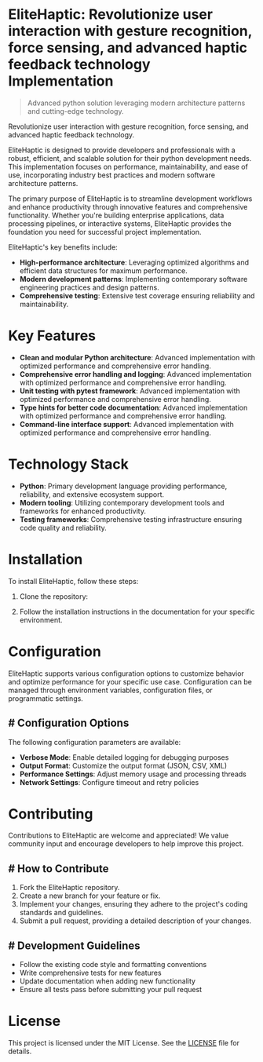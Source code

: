 <!-- fallback_EliteHaptic_20250802203058_62596 -->

# EliteHaptic: Revolutionize user interaction with gesture recognition, force sensing, and advanced haptic feedback technology Implementation
> Advanced python solution leveraging modern architecture patterns and cutting-edge technology.

Revolutionize user interaction with gesture recognition, force sensing, and advanced haptic feedback technology.

EliteHaptic is designed to provide developers and professionals with a robust, efficient, and scalable solution for their python development needs. This implementation focuses on performance, maintainability, and ease of use, incorporating industry best practices and modern software architecture patterns.

The primary purpose of EliteHaptic is to streamline development workflows and enhance productivity through innovative features and comprehensive functionality. Whether you're building enterprise applications, data processing pipelines, or interactive systems, EliteHaptic provides the foundation you need for successful project implementation.

EliteHaptic's key benefits include:

* **High-performance architecture**: Leveraging optimized algorithms and efficient data structures for maximum performance.
* **Modern development patterns**: Implementing contemporary software engineering practices and design patterns.
* **Comprehensive testing**: Extensive test coverage ensuring reliability and maintainability.

# Key Features

* **Clean and modular Python architecture**: Advanced implementation with optimized performance and comprehensive error handling.
* **Comprehensive error handling and logging**: Advanced implementation with optimized performance and comprehensive error handling.
* **Unit testing with pytest framework**: Advanced implementation with optimized performance and comprehensive error handling.
* **Type hints for better code documentation**: Advanced implementation with optimized performance and comprehensive error handling.
* **Command-line interface support**: Advanced implementation with optimized performance and comprehensive error handling.

# Technology Stack

* **Python**: Primary development language providing performance, reliability, and extensive ecosystem support.
* **Modern tooling**: Utilizing contemporary development tools and frameworks for enhanced productivity.
* **Testing frameworks**: Comprehensive testing infrastructure ensuring code quality and reliability.

# Installation

To install EliteHaptic, follow these steps:

1. Clone the repository:


2. Follow the installation instructions in the documentation for your specific environment.

# Configuration

EliteHaptic supports various configuration options to customize behavior and optimize performance for your specific use case. Configuration can be managed through environment variables, configuration files, or programmatic settings.

## # Configuration Options

The following configuration parameters are available:

* **Verbose Mode**: Enable detailed logging for debugging purposes
* **Output Format**: Customize the output format (JSON, CSV, XML)
* **Performance Settings**: Adjust memory usage and processing threads
* **Network Settings**: Configure timeout and retry policies

# Contributing

Contributions to EliteHaptic are welcome and appreciated! We value community input and encourage developers to help improve this project.

## # How to Contribute

1. Fork the EliteHaptic repository.
2. Create a new branch for your feature or fix.
3. Implement your changes, ensuring they adhere to the project's coding standards and guidelines.
4. Submit a pull request, providing a detailed description of your changes.

## # Development Guidelines

* Follow the existing code style and formatting conventions
* Write comprehensive tests for new features
* Update documentation when adding new functionality
* Ensure all tests pass before submitting your pull request

# License

This project is licensed under the MIT License. See the [LICENSE](https://github.com/cerenyilmazjinx/EliteHaptic/blob/main/LICENSE) file for details.
